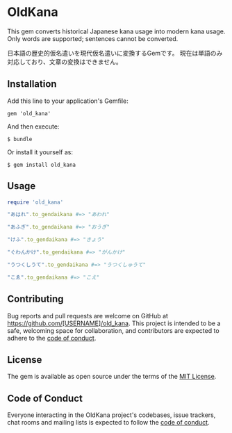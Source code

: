 # OldKana
This gem converts historical Japanese kana usage into modern kana usage.
Only words are supported; sentences cannot be converted.

日本語の歴史的仮名遣いを現代仮名遣いに変換するGemです。
現在は単語のみ対応しており、文章の変換はできません。

## Installation
Add this line to your application's Gemfile:
```
gem 'old_kana'
```
And then execute:
```
$ bundle
```
Or install it yourself as:
```
$ gem install old_kana
```

## Usage
```ruby
require 'old_kana'

"あはれ".to_gendaikana #=> "あわれ"

"あふぎ".to_gendaikana #=> "おうぎ"

"けふ".to_gendaikana #=> "きょう"

"ぐわんかけ".to_gendaikana #=> "がんかけ"

"うつくしうて".to_gendaikana #=> "うつくしゅうて"

"こゑ".to_gendaikana #=> "こえ"
```

## Contributing

Bug reports and pull requests are welcome on GitHub at https://github.com/[USERNAME]/old_kana. This project is intended to be a safe, welcoming space for collaboration, and contributors are expected to adhere to the [code of conduct](https://github.com/[USERNAME]/old_kana/blob/master/CODE_OF_CONDUCT.md).

## License

The gem is available as open source under the terms of the [MIT License](https://opensource.org/licenses/MIT).

## Code of Conduct

Everyone interacting in the OldKana project's codebases, issue trackers, chat rooms and mailing lists is expected to follow the [code of conduct](https://github.com/[USERNAME]/old_kana/blob/master/CODE_OF_CONDUCT.md).
